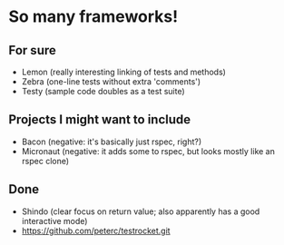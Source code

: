 # So many frameworks!

## For sure

* Lemon (really interesting linking of tests and methods)
* Zebra (one-line tests without extra 'comments')
* Testy (sample code doubles as a test suite)

## Projects I might want to include

* Bacon (negative: it's basically just rspec, right?)
* Micronaut (negative: it adds some to rspec, but looks mostly like an 
  rspec clone)

## Done

* Shindo (clear focus on return value; also apparently has a good 
  interactive mode)
* https://github.com/peterc/testrocket.git
